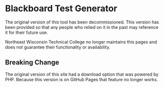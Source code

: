 
# Blackboard Test Generator

The original version of this tool has been decommissioned. This version has been provided so that any people who relied on it in the past may reference it for their future use.

Northeast Wisconsin Technical College no longer maintains this pages and does not guarantee their functionality or availability.

## Breaking Change

The original version of this site had a download option that was powered by PHP. 
Because this version is on GitHub Pages that feature no longer works.